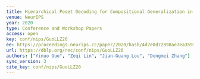 ```yaml
---
title: Hierarchical Poset Decoding for Compositional Generalization in Language.
venue: NeurIPS
year: 2020
type: Conference and Workshop Papers
access: open
key: conf/nips/GuoLLZ20
ee: https://proceedings.neurips.cc/paper/2020/hash/4d7e0d72898ae7ea3593eb5ebf20c744-Abstract.html
url: https://dblp.org/rec/conf/nips/GuoLLZ20
authors: ["Yinuo Guo", "Zeqi Lin", "Jian-Guang Lou", "Dongmei Zhang"]
sync_version: 3
cite_key: conf/nips/GuoLLZ20
---
```

